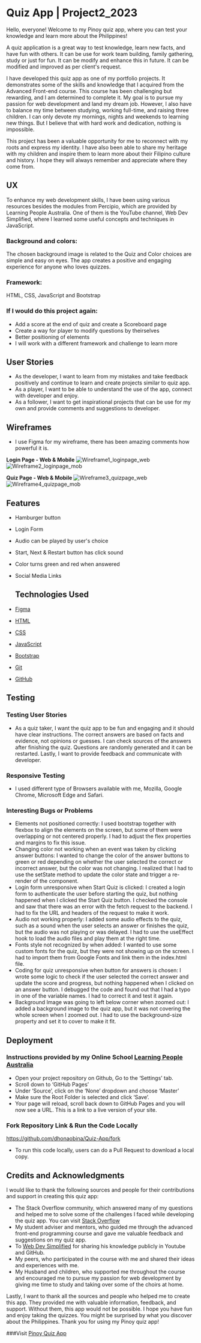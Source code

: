 # Quiz App | Project2_2023

Hello, everyone! Welcome to my Pinoy quiz app, where you can test your knowledge and learn more about the Philippines!

A quiz application is a great way to test knowledge, learn new facts, and have fun with others. It can be use for work team building, family gathering, study or just for fun. It can be modify and enhance this in future. It can be modified and improved as per client's request.

I have developed this quiz app as one of my portfolio projects. It demonstrates some of the skills and knowledge that I acquired from the Advanced Front-end course. This course has been challenging but rewarding, and I am determined to complete it. My goal is to pursue my passion for web development and land my dream job. However, I also have to balance my time between studying, working full-time, and raising three children. I can only devote my mornings, nights and weekends to learning new things. But I believe that with hard work and dedication, nothing is impossible.

This project has been a valuable opportunity for me to reconnect with my roots and express my identity. I have also been able to share my heritage with my children and inspire them to learn more about their Filipino culture and history. I hope they will always remember and appreciate where they come from.

## UX 

To enhance my web development skills, I have been using various resources besides the modules from Percipio, which are provided by Learning People Australia. One of them is the YouTube channel, Web Dev Simplified, where I learned some useful concepts and techniques in JavaScript.

### Background and colors:

The chosen background image is related to the Quiz and Color choices are simple and easy on eyes. The app creates a positive and engaging experience for anyone who loves quizzes.

### Framework:

HTML, CSS, JavaScript and Bootstrap

### If I would do this project again:
- Add a score at the end of quiz and create a Scoreboard page
- Create a way for player to modify questions by theirselves
- Better positioning of elements
- I will work with a different framework and challenge to learn more

## User Stories
* As the developer, I want to learn from my mistakes and take feedback positively and continue to learn and create projects similar to quiz app.
* As a player, I want to be able to understand the use of the app, connect with developer and enjoy.
* As a follower, I want to get inspirational projects that can be use for my own and provide comments and suggestions to developer.

## Wireframes
- I use Figma for my wireframe, there has been amazing comments how powerful it is.

**Login Page - Web & Mobile**
![Wireframe1_loginpage_web](https://github.com/dhonaobina/Quiz-App/assets/113093370/423d95ab-61b1-403a-92f0-ea2f9c82d3ac)
![Wireframe2_loginpage_mob](https://github.com/dhonaobina/Quiz-App/assets/113093370/7e9be1b0-e3cb-4ac6-b215-4d2754cd0d1f)

**Quiz Page - Web & Mobile**
![Wireframe3_quizpage_web](https://github.com/dhonaobina/Quiz-App/assets/113093370/e89fc707-f764-4b21-a816-659894e2c988)
![Wireframe4_quizpage_mob](https://github.com/dhonaobina/Quiz-App/assets/113093370/2fe0dd7a-a46b-4868-8874-0851093061d7)

## Features
- Hamburger button
- Login Form
- Audio can be played by user's choice
- Start, Next & Restart button has click sound
- Color turns green and red when answered
- Social Media Links

  ## Technologies Used
- [Figma](https://figma.com)
- [HTML](https://developer.mozilla.org/en-US/docs/Glossary/HTML5)
- [CSS](https://developer.mozilla.org/en-US/docs/Glossary/CSS)
- [JavaScript](https://www.javascript.com/)
- [Bootstrap](https://getbootstrap.com/)
- [Git](https://git-scm.com/)
- [GitHub](https://github.com/)

## Testing 
### Testing User Stories
- As a quiz taker, I want the quiz app to be fun and engaging and it should have clear instructions. The correct answers are based on facts and evidence, not opinions or guesses. I can check sources of the answers after finishing the quiz. Questions are randomly generated and it can be restarted. Lastly, I want to provide feedback and communicate with developer.

### Responsive Testing
- I used different type of Browsers available with me, Mozilla, Google Chrome, Microsoft Edge and Safari.

### Interesting Bugs or Problems
- Elements not positioned correctly: I used bootstrap together with flexbox to align the elements on the screen, but some of them were overlapping or not centered properly. I had to adjust the flex properties and margins to fix this issue.
- Changing color not working when an event was taken by clicking answer buttons: I wanted to change the color of the answer buttons to green or red depending on whether the user selected the correct or incorrect answer, but the color was not changing. I realized that I had to use the setState method to update the color state and trigger a re-render of the component.
- Login form unresponsive when Start Quiz is clicked: I created a login form to authenticate the user before starting the quiz, but nothing happened when I clicked the Start Quiz button. I checked the console and saw that there was an error with the fetch request to the backend. I had to fix the URL and headers of the request to make it work.
- Audio not working properly: I added some audio effects to the quiz, such as a sound when the user selects an answer or finishes the quiz, but the audio was not playing or was delayed. I had to use the useEffect hook to load the audio files and play them at the right time.
- Fonts style not recognized by when added: I wanted to use some custom fonts for the quiz, but they were not showing up on the screen. I had to import them from Google Fonts and link them in the index.html file.
- Coding for quiz unresponsive when button for answers is chosen: I wrote some logic to check if the user selected the correct answer and update the score and progress, but nothing happened when I clicked on an answer button. I debugged the code and found out that I had a typo in one of the variable names. I had to correct it and test it again.
- Background Image was going to left below corner when zoomed out: I added a background image to the quiz app, but it was not covering the whole screen when I zoomed out. I had to use the background-size property and set it to cover to make it fit.


## Deployment
### Instructions provided by my Online School [Learning People Australia](https://www.learningpeople.com/au/)
- Open your project repository on Github, Go to the ‘Settings’ tab.
- Scroll down to ‘GitHub Pages’
- Under ‘Source’, click on the ‘None’ dropdown and choose ‘Master’
- Make sure the Root Folder is selected and click ‘Save’.
- Your page will reload, scroll back down to GitHub Pages and you will now see a URL.
This is a link to a live version of your site.

### Fork Repository Link & Run the Code Locally
https://github.com/dhonaobina/Quiz-App/fork
- To run this code locally, users can do a Pull Request to download a local copy.

## Credits and Acknowledgments
I would like to thank the following sources and people for their contributions and support in creating this quiz app:
- The Stack Overflow community, which answered many of my questions and helped me to solve some of the challenges I faced while developing the quiz app. You can visit [Stack Overflow](https://stackoverflow.com/)
- My student adviser and mentors, who guided me through the advanced front-end programming course and gave me valuable feedback and suggestions on my quiz app.
- To [Web Dev Simplified](https://www.youtube.com/@WebDevSimplified) for sharing his knowledge publicly in Youtube and GitHub.
- My peers, who participated in the course with me and shared their ideas and experiences with me.
- My Husband and children, who supported me throughout the course and encouraged me to pursue my passion for web development by giving me time to study and taking over some of the choirs at home.

Lastly, I want to thank all the sources and people who helped me to create this app. They provided me with valuable information, feedback, and support. Without them, this app would not be possible. I hope you have fun and enjoy taking the quizzes. You might be surprised by what you discover about the Philippines. Thank you for using my Pinoy quiz app!

###Visit 
[Pinoy Quiz App](https://dhonaobina.github.io/Quiz-App/)
